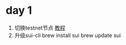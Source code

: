 # day 1
1. 切换testnet节点 [教程](https://docs-zh.sui-book.com/guides/developer/getting-started/connect/)
2. 升级sui-cli brew install sui brew update sui



